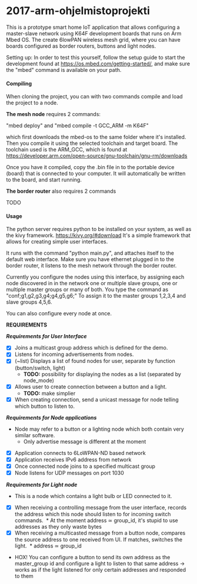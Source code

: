 # 2017-arm-ohjelmistoprojekti

This is a prototype smart home IoT application that allows configuring a 
master-slave network using K64F development boards that runs on Arm Mbed OS.
The create 6lowPAN wireless mesh grid, where you can have boards configured as 
border routers, buttons and light nodes.

Setting up: In order to test this yourself, follow the setup guide to start the 
development found at https://os.mbed.com/getting-started/, and make sure the
"mbed" command is available on your path.

#### Compiling

When cloning the project, you can with two commands compile and load the project to a node.

**The mesh node** requires 2 commands:

"mbed deploy" and "mbed compile -t GCC_ARM -m K64F" 

which first downloads the mbed-os to the same folder where it's installed. Then you compile it using the selected toolchain and target board.
The toolchain used is the ARM_GCC, which is found at https://developer.arm.com/open-source/gnu-toolchain/gnu-rm/downloads

Once you have it compiled, copy the <folder name>.bin file in to the portable device (board) that is connected to your computer. It will automatically be written to the board, and start running.
 
 **The border router** also requires 2 commands

TODO


#### Usage

The python server requires python to be installed on your system, as well as the kivy framework. https://kivy.org/#download
It's a simple framework that allows for creating simple user interfaces.

It runs with the command "python main.py", and attaches itself to the default web interface. 
Make sure you have ethernet plugged in to the border router, it listens to the mesh network 
through the border router.

Currently you configure the nodes using this interface, by assigning each node discovered in
in the network one or multiple slave groups, one or multiple master groups or many of both.
You type the command as 
"conf;g1,g2,g3,g4;g4,g5,g6;"
To assign it to the master groups 1,2,3,4 and slave groups 4,5,6.

You can also configure every node at once.

**REQUIREMENTS**


**_Requirements for User Interface_**

* [x] Joins a multicast group address which is defined for the demo.
* [x] Listens for incoming advertisements from nodes.
* [x] (~list) Displays a list of found nodes for user, separate by function (button/switch, light)
  * **TODO:** possibility for displaying the nodes as a list (separated by node_mode)
* [x] Allows user to create connection between a button and a light.
  * **TODO:** make simplier
* [x] When creating connection, send a unicast message for node telling which button to listen to.

**_Requirements for Node applications_**

* Node may refer to a button or a lighting node which both contain very similar software.
  * Only advertise message is different at the moment

* [x] Application connects to 6LoWPAN-ND based network
* [x] Application receives IPv6 address from network
* [x] Once connected node joins to a specified multicast group
* [x] Node listens for UDP messages on port 1030

**_Requirements for Light node_**

* This is a node which contains a light bulb or LED connected to it.

* [x] When receiving a controlling message from the user interface, records the address which this node should listen to for incoming switch commands.
  * At the moment address ≃ group_id, it's stupid to use addresses as they only waste bytes
* [x] When receiving a multicasted message from a button node, compares the source address to one received from UI. If matches, switches the light.
  * address ≃ group_id

* HOX! You can configure a button to send its own address as the master_group id
           and configure a light to listen to that same address
    -> works as if the light listened for only certain addresses and responded to them


